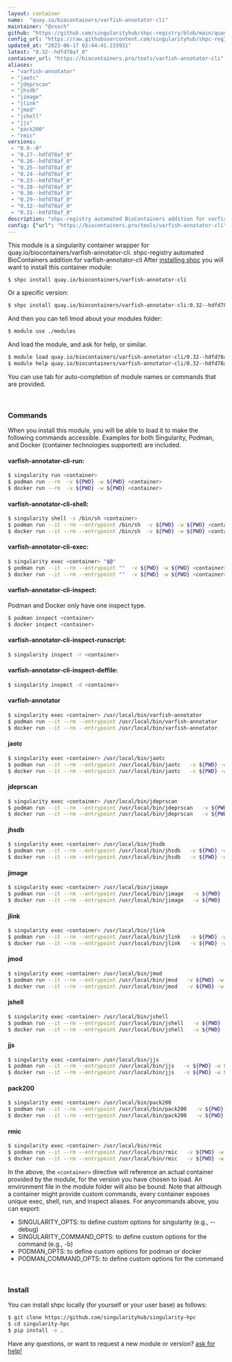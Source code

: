 ```yaml
---
layout: container
name:  "quay.io/biocontainers/varfish-annotator-cli"
maintainer: "@vsoch"
github: "https://github.com/singularityhub/shpc-registry/blob/main/quay.io/biocontainers/varfish-annotator-cli/container.yaml"
config_url: "https://raw.githubusercontent.com/singularityhub/shpc-registry/main/quay.io/biocontainers/varfish-annotator-cli/container.yaml"
updated_at: "2023-06-17 02:44:41.233931"
latest: "0.32--hdfd78af_0"
container_url: "https://biocontainers.pro/tools/varfish-annotator-cli"
aliases:
 - "varfish-annotator"
 - "jaotc"
 - "jdeprscan"
 - "jhsdb"
 - "jimage"
 - "jlink"
 - "jmod"
 - "jshell"
 - "jjs"
 - "pack200"
 - "rmic"
versions:
 - "0.9--0"
 - "0.27--hdfd78af_0"
 - "0.26--hdfd78af_0"
 - "0.25--hdfd78af_0"
 - "0.24--hdfd78af_0"
 - "0.23--hdfd78af_0"
 - "0.28--hdfd78af_0"
 - "0.30--hdfd78af_0"
 - "0.29--hdfd78af_0"
 - "0.32--hdfd78af_0"
 - "0.31--hdfd78af_0"
description: "shpc-registry automated BioContainers addition for varfish-annotator-cli"
config: {"url": "https://biocontainers.pro/tools/varfish-annotator-cli", "maintainer": "@vsoch", "description": "shpc-registry automated BioContainers addition for varfish-annotator-cli", "latest": {"0.32--hdfd78af_0": "sha256:bc4f15e008a97791d6ca1eac70e2d5b19d2ca2d03a9c62680ec8ea3d470b6859"}, "tags": {"0.9--0": "sha256:657a6c41bb9517c1fd606579e2dc091a92bd9a0f2c3891d34343de93e2b66467", "0.27--hdfd78af_0": "sha256:778d85820cba2fd4a336e9208d066d66fbe9dbce3286c3e5dd12ee39d695c8eb", "0.26--hdfd78af_0": "sha256:65632fd7e18b0ba98e72398a98b52ecf75526d55faf0640e9f7cc3defaa0ba84", "0.25--hdfd78af_0": "sha256:dd1f080ad7e0b47aa5066455c641ffdb1771358b224423424b8ea35036c6eb06", "0.24--hdfd78af_0": "sha256:976bb0526cd980955c7a740f8941181eaaa2428bbc939c7a6fef91b883e8fbcd", "0.23--hdfd78af_0": "sha256:966cb74572c4451da66e4d499121f0cc4de0a6c554d7d2a06d38fa4b8e4520c3", "0.28--hdfd78af_0": "sha256:747a41cd6e1d13740ef28c42d70fc02199d63e7084b7b778feae8ac1ead41125", "0.30--hdfd78af_0": "sha256:ee9f46690a69d54fe4d6be6ab35692c8ece730c2f17d500d2922e733f05d32ea", "0.29--hdfd78af_0": "sha256:ae2252ee327c57764f18d560910bf6b0ce4a0390087c0aab3008999235af2004", "0.32--hdfd78af_0": "sha256:bc4f15e008a97791d6ca1eac70e2d5b19d2ca2d03a9c62680ec8ea3d470b6859", "0.31--hdfd78af_0": "sha256:09779865c89deaf40c73b8421d21dbe4d5b88ee0ef00439804f26db62e6c22d7"}, "docker": "quay.io/biocontainers/varfish-annotator-cli", "aliases": {"varfish-annotator": "/usr/local/bin/varfish-annotator", "jaotc": "/usr/local/bin/jaotc", "jdeprscan": "/usr/local/bin/jdeprscan", "jhsdb": "/usr/local/bin/jhsdb", "jimage": "/usr/local/bin/jimage", "jlink": "/usr/local/bin/jlink", "jmod": "/usr/local/bin/jmod", "jshell": "/usr/local/bin/jshell", "jjs": "/usr/local/bin/jjs", "pack200": "/usr/local/bin/pack200", "rmic": "/usr/local/bin/rmic"}}
---
```


This module is a singularity container wrapper for quay.io/biocontainers/varfish-annotator-cli.
shpc-registry automated BioContainers addition for varfish-annotator-cli
After [installing shpc](#install) you will want to install this container module:


```bash
$ shpc install quay.io/biocontainers/varfish-annotator-cli
```

Or a specific version:

```bash
$ shpc install quay.io/biocontainers/varfish-annotator-cli:0.32--hdfd78af_0
```

And then you can tell lmod about your modules folder:

```bash
$ module use ./modules
```

And load the module, and ask for help, or similar.

```bash
$ module load quay.io/biocontainers/varfish-annotator-cli/0.32--hdfd78af_0
$ module help quay.io/biocontainers/varfish-annotator-cli/0.32--hdfd78af_0
```

You can use tab for auto-completion of module names or commands that are provided.

<br>

### Commands

When you install this module, you will be able to load it to make the following commands accessible.
Examples for both Singularity, Podman, and Docker (container technologies supported) are included.

#### varfish-annotator-cli-run:

```bash
$ singularity run <container>
$ podman run --rm  -v ${PWD} -w ${PWD} <container>
$ docker run --rm  -v ${PWD} -w ${PWD} <container>
```

#### varfish-annotator-cli-shell:

```bash
$ singularity shell -s /bin/sh <container>
$ podman run --it --rm --entrypoint /bin/sh  -v ${PWD} -w ${PWD} <container>
$ docker run --it --rm --entrypoint /bin/sh  -v ${PWD} -w ${PWD} <container>
```

#### varfish-annotator-cli-exec:

```bash
$ singularity exec <container> "$@"
$ podman run --it --rm --entrypoint ""  -v ${PWD} -w ${PWD} <container> "$@"
$ docker run --it --rm --entrypoint ""  -v ${PWD} -w ${PWD} <container> "$@"
```

#### varfish-annotator-cli-inspect:

Podman and Docker only have one inspect type.

```bash
$ podman inspect <container>
$ docker inspect <container>
```

#### varfish-annotator-cli-inspect-runscript:

```bash
$ singularity inspect -r <container>
```

#### varfish-annotator-cli-inspect-deffile:

```bash
$ singularity inspect -d <container>
```


#### varfish-annotator

```bash
$ singularity exec <container> /usr/local/bin/varfish-annotator
$ podman run --it --rm --entrypoint /usr/local/bin/varfish-annotator   -v ${PWD} -w ${PWD} <container> -c " $@"
$ docker run --it --rm --entrypoint /usr/local/bin/varfish-annotator   -v ${PWD} -w ${PWD} <container> -c " $@"
```


#### jaotc

```bash
$ singularity exec <container> /usr/local/bin/jaotc
$ podman run --it --rm --entrypoint /usr/local/bin/jaotc   -v ${PWD} -w ${PWD} <container> -c " $@"
$ docker run --it --rm --entrypoint /usr/local/bin/jaotc   -v ${PWD} -w ${PWD} <container> -c " $@"
```


#### jdeprscan

```bash
$ singularity exec <container> /usr/local/bin/jdeprscan
$ podman run --it --rm --entrypoint /usr/local/bin/jdeprscan   -v ${PWD} -w ${PWD} <container> -c " $@"
$ docker run --it --rm --entrypoint /usr/local/bin/jdeprscan   -v ${PWD} -w ${PWD} <container> -c " $@"
```


#### jhsdb

```bash
$ singularity exec <container> /usr/local/bin/jhsdb
$ podman run --it --rm --entrypoint /usr/local/bin/jhsdb   -v ${PWD} -w ${PWD} <container> -c " $@"
$ docker run --it --rm --entrypoint /usr/local/bin/jhsdb   -v ${PWD} -w ${PWD} <container> -c " $@"
```


#### jimage

```bash
$ singularity exec <container> /usr/local/bin/jimage
$ podman run --it --rm --entrypoint /usr/local/bin/jimage   -v ${PWD} -w ${PWD} <container> -c " $@"
$ docker run --it --rm --entrypoint /usr/local/bin/jimage   -v ${PWD} -w ${PWD} <container> -c " $@"
```


#### jlink

```bash
$ singularity exec <container> /usr/local/bin/jlink
$ podman run --it --rm --entrypoint /usr/local/bin/jlink   -v ${PWD} -w ${PWD} <container> -c " $@"
$ docker run --it --rm --entrypoint /usr/local/bin/jlink   -v ${PWD} -w ${PWD} <container> -c " $@"
```


#### jmod

```bash
$ singularity exec <container> /usr/local/bin/jmod
$ podman run --it --rm --entrypoint /usr/local/bin/jmod   -v ${PWD} -w ${PWD} <container> -c " $@"
$ docker run --it --rm --entrypoint /usr/local/bin/jmod   -v ${PWD} -w ${PWD} <container> -c " $@"
```


#### jshell

```bash
$ singularity exec <container> /usr/local/bin/jshell
$ podman run --it --rm --entrypoint /usr/local/bin/jshell   -v ${PWD} -w ${PWD} <container> -c " $@"
$ docker run --it --rm --entrypoint /usr/local/bin/jshell   -v ${PWD} -w ${PWD} <container> -c " $@"
```


#### jjs

```bash
$ singularity exec <container> /usr/local/bin/jjs
$ podman run --it --rm --entrypoint /usr/local/bin/jjs   -v ${PWD} -w ${PWD} <container> -c " $@"
$ docker run --it --rm --entrypoint /usr/local/bin/jjs   -v ${PWD} -w ${PWD} <container> -c " $@"
```


#### pack200

```bash
$ singularity exec <container> /usr/local/bin/pack200
$ podman run --it --rm --entrypoint /usr/local/bin/pack200   -v ${PWD} -w ${PWD} <container> -c " $@"
$ docker run --it --rm --entrypoint /usr/local/bin/pack200   -v ${PWD} -w ${PWD} <container> -c " $@"
```


#### rmic

```bash
$ singularity exec <container> /usr/local/bin/rmic
$ podman run --it --rm --entrypoint /usr/local/bin/rmic   -v ${PWD} -w ${PWD} <container> -c " $@"
$ docker run --it --rm --entrypoint /usr/local/bin/rmic   -v ${PWD} -w ${PWD} <container> -c " $@"
```



In the above, the `<container>` directive will reference an actual container provided
by the module, for the version you have chosen to load. An environment file in the
module folder will also be bound. Note that although a container
might provide custom commands, every container exposes unique exec, shell, run, and
inspect aliases. For anycommands above, you can export:

 - SINGULARITY_OPTS: to define custom options for singularity (e.g., --debug)
 - SINGULARITY_COMMAND_OPTS: to define custom options for the command (e.g., -b)
 - PODMAN_OPTS: to define custom options for podman or docker
 - PODMAN_COMMAND_OPTS: to define custom options for the command

<br>

### Install

You can install shpc locally (for yourself or your user base) as follows:

```bash
$ git clone https://github.com/singularityhub/singularity-hpc
$ cd singularity-hpc
$ pip install -e .
```

Have any questions, or want to request a new module or version? [ask for help!](https://github.com/singularityhub/singularity-hpc/issues)